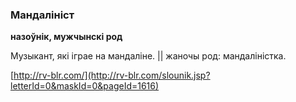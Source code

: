 ### Мандалініст
**назоўнік, мужчынскі род**

Музыкант, які іграе на мандаліне. || жаночы род: мандаліністка.

<a rel="author">[http://rv-blr.com/](http://rv-blr.com/slounik.jsp?letterId=0&maskId=0&pageId=1616)</a>
